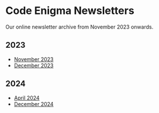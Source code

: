 # Code Enigma Newsletters
Our online newsletter archive from November 2023 onwards.

## 2023

* [November 2023](https://codeenigma.github.io/newsletters/2023/november-2023.html)
* [December 2023](https://codeenigma.github.io/newsletters/2023/december-2023.html)

## 2024

* [April 2024](https://codeenigma.github.io/newsletters/2024/april-2024.html)
* [December 2024](https://codeenigma.github.io/newsletters/2024/december-2024.html)
